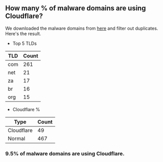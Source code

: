 ## How many % of malware domains are using Cloudflare?


We downloaded the malware domains from [here](https://urlhaus.abuse.ch) and filter out duplicates.
Here's the result.


[//]: # (start replacement)


- Top 5 TLDs

| TLD | Count |
| --- | --- |
| com | 261 |
| net | 21 |
| za | 17 |
| br | 16 |
| org | 15 |


- Cloudflare %

| Type | Count |
| --- | --- |
| Cloudflare | 49 |
| Normal | 467 |


### 9.5% of malware domains are using Cloudflare.